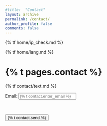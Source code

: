 ```yaml
---
#title:  "Contact"
layout: archive
permalink: /contact/
author_profile: false
comments: false
---
```


{% tf home/ip_check.md %}

{% tf home/lang.md %}

<h1>{% t pages.contact %}</h1>

<p>
{% tf contact/text.md %}
</p>

<form accept-charset="UTF-8" action="https://getform.io/f/b751360c-ad24-457e-ba69-83a9da992ba2" method="POST" enctype="multipart/form-data" target="_blank">
  <div class="form-group">
    <label required="required">Email:</label>
    <input type="email" name="email" class="form-control" id="mail1" aria-describedby="emailHelp" placeholder="{% t contact.enter_email %}">
  </div>
  
  <br>

  
  <br>

  <button type="submit" class="btn btn-primary">{% t contact.send %}</button>
</form>
